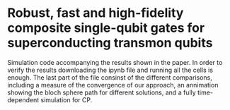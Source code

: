 # Robust, fast and high-fidelity composite single-qubit gates for superconducting transmon qubits
Simulation code accompanying the results shown in the paper.
In order to verify the results downloading the ipynb file and running all the cells is enough. The last part of the file consinst of the different comparisons, including a measure of the convergence of our approach, аn annimation showing the bloch sphere path for different solutions, and a fully time-dependent simulation for CP.

